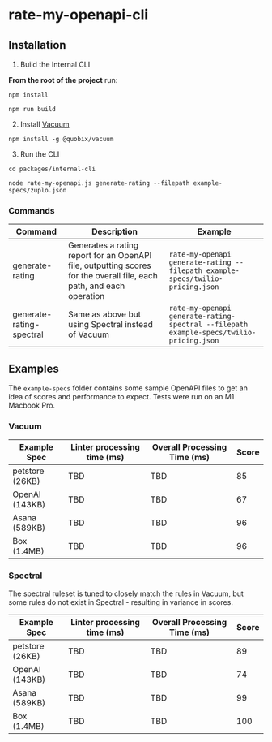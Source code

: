 # rate-my-openapi-cli

## Installation

1. Build the Internal CLI

**From the root of the project** run:

```
npm install

npm run build
```

2. Install [Vacuum](https://quobix.com/vacuum/)

```
npm install -g @quobix/vacuum
```

3. Run the CLI

```
cd packages/internal-cli

node rate-my-openapi.js generate-rating --filepath example-specs/zuplo.json
```

### Commands

| Command                  | Description                                                                                                          | Example                                                                                 |
| ------------------------ | -------------------------------------------------------------------------------------------------------------------- | --------------------------------------------------------------------------------------- |
| generate-rating          | Generates a rating report for an OpenAPI file, outputting scores for the overall file, each path, and each operation | `rate-my-openapi generate-rating --filepath example-specs/twilio-pricing.json`          |
| generate-rating-spectral | Same as above but using Spectral instead of Vacuum                                                                   | `rate-my-openapi generate-rating-spectral --filepath example-specs/twilio-pricing.json` |

## Examples

The `example-specs` folder contains some sample OpenAPI files to get an idea of
scores and performance to expect. Tests were run on an M1 Macbook Pro.

### Vacuum

| Example Spec    | Linter processing time (ms) | Overall Processing Time (ms) | Score |
| --------------- | --------------------------- | ---------------------------- | ----- |
| petstore (26KB) | TBD                         | TBD                          | 85    |
| OpenAI (143KB)  | TBD                         | TBD                          | 67    |
| Asana (589KB)   | TBD                         | TBD                          | 96    |
| Box (1.4MB)     | TBD                         | TBD                          | 96    |

### Spectral

The spectral ruleset is tuned to closely match the rules in Vacuum, but some
rules do not exist in Spectral - resulting in variance in scores.

| Example Spec    | Linter processing time (ms) | Overall Processing Time (ms) | Score |
| --------------- | --------------------------- | ---------------------------- | ----- |
| petstore (26KB) | TBD                         | TBD                          | 89    |
| OpenAI (143KB)  | TBD                         | TBD                          | 74    |
| Asana (589KB)   | TBD                         | TBD                          | 99    |
| Box (1.4MB)     | TBD                         | TBD                          | 100   |
